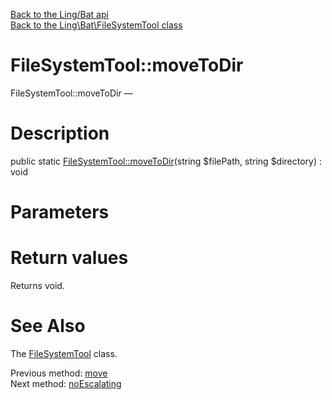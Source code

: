 [Back to the Ling/Bat api](https://github.com/lingtalfi/Bat/blob/master/doc/api/Ling/Bat.md)<br>
[Back to the Ling\Bat\FileSystemTool class](https://github.com/lingtalfi/Bat/blob/master/doc/api/Ling/Bat/FileSystemTool.md)


FileSystemTool::moveToDir
================



FileSystemTool::moveToDir — 




Description
================


public static [FileSystemTool::moveToDir](https://github.com/lingtalfi/Bat/blob/master/doc/api/Ling/Bat/FileSystemTool/moveToDir.md)(string $filePath, string $directory) : void









Parameters
================



Return values
================

Returns void.








See Also
================

The [FileSystemTool](https://github.com/lingtalfi/Bat/blob/master/doc/api/Ling/Bat/FileSystemTool.md) class.

Previous method: [move](https://github.com/lingtalfi/Bat/blob/master/doc/api/Ling/Bat/FileSystemTool/move.md)<br>Next method: [noEscalating](https://github.com/lingtalfi/Bat/blob/master/doc/api/Ling/Bat/FileSystemTool/noEscalating.md)<br>

